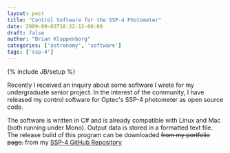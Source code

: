 ```yaml
---
layout: post
title: "Control Software for the SSP-4 Photometer"
date: 2009-09-03T18:22:12-00:00
draft: false
author: "Brian Kloppenborg"
categories: ['astronomy', 'software']
tags: ['ssp-4']
---
```

{% include JB/setup %}

Recently I received an inquiry about some software I wrote for my undergraduate
senior project. In the interest of the community, I have released my control
software for Optec's SSP-4 photometer as open source code.

The software is written in C# and is already compatible with Linux and Mac
(both running under Mono). Output data is stored in a formatted text file.
The release build of this program can be downloaded ~~from my portfolio
page.~~ from my [SSP-4 GitHub Repository](https://github.com/bkloppenborg/ssp4-control-software)

<!--
TODO: MISSING IMAGE
<img alt="SSP4_Software" height="337"
src="images/stories/software/ssp-4/SSP4_Software.png" width="587"/>
-->
